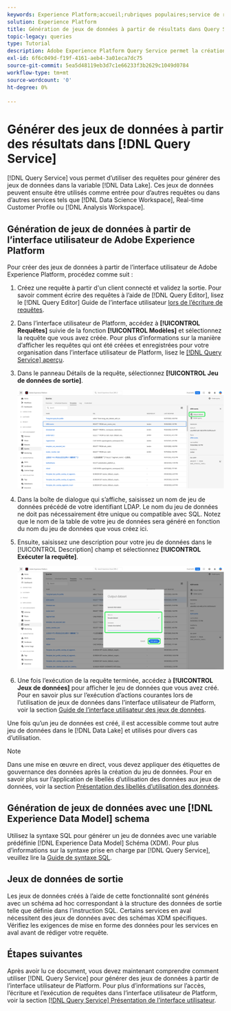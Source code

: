 ```yaml
---
keywords: Experience Platform;accueil;rubriques populaires;service de requête;service de requête;générer des jeux de données;générer un jeu de données;créer un jeu de données ;
solution: Experience Platform
title: Génération de jeux de données à partir de résultats dans Query Service
topic-legacy: queries
type: Tutorial
description: Adobe Experience Platform Query Service permet la création de jeux de données à partir de l’interface utilisateur. Une fois qu’un jeu de données a été créé, il est accessible comme tout autre jeu de données du lac de données et utilisé pour divers cas d’utilisation.
exl-id: 6f6c049d-f19f-4161-aeb4-3a01eca7dc75
source-git-commit: 5ea5d48119eb3d7c1e66233f3b2629c1049d0784
workflow-type: tm+mt
source-wordcount: '0'
ht-degree: 0%

---
```


# Générer des jeux de données à partir des résultats dans [!DNL Query Service]

[!DNL Query Service] vous permet d’utiliser des requêtes pour générer des jeux de données dans la variable [!DNL Data Lake]. Ces jeux de données peuvent ensuite être utilisés comme entrée pour d’autres requêtes ou dans d’autres services tels que [!DNL Data Science Workspace], Real-time Customer Profile ou [!DNL Analysis Workspace].

## Génération de jeux de données à partir de l’interface utilisateur de Adobe Experience Platform

Pour créer des jeux de données à partir de l’interface utilisateur de Adobe Experience Platform, procédez comme suit :

1. Créez une requête à partir d&#39;un client connecté et validez la sortie. Pour savoir comment écrire des requêtes à l’aide de [!DNL Query Editor], lisez le [!DNL Query Editor] Guide de l’interface utilisateur [lors de l’écriture de requêtes](./user-guide.md#writing-queries).

2. Dans l’interface utilisateur de Platform, accédez à **[!UICONTROL Requêtes]** suivie de la fonction **[!UICONTROL Modèles]** et sélectionnez la requête que vous avez créée. Pour plus d’informations sur la manière d’afficher les requêtes qui ont été créées et enregistrées pour votre organisation dans l’interface utilisateur de Platform, lisez le [[!DNL Query Service] aperçu](./overview.md#browse).

3. Dans le panneau Détails de la requête, sélectionnez **[!UICONTROL Jeu de données de sortie]**.

   ![L’onglet Modèles d’espace de travail Requêtes avec l’option Sélectionner un jeu de données de sortie mise en surbrillance.](../images/ui/create-datasets/output-dataset.png)

4. Dans la boîte de dialogue qui s’affiche, saisissez un nom de jeu de données précédé de votre identifiant LDAP. Le nom du jeu de données ne doit pas nécessairement être unique ou compatible avec SQL. Notez que le nom de la table de votre jeu de données sera généré en fonction du nom du jeu de données que vous créez ici.

5. Ensuite, saisissez une description pour votre jeu de données dans le [!UICONTROL Description] champ et sélectionnez **[!UICONTROL Exécuter la requête]**.

   ![La boîte de dialogue Jeu de données de sortie avec les détails du jeu de données et la requête d’exécution mise en surbrillance](../images/ui/create-datasets/run-query.png)

6. Une fois l’exécution de la requête terminée, accédez à **[!UICONTROL Jeux de données]** pour afficher le jeu de données que vous avez créé. Pour en savoir plus sur l’exécution d’actions courantes lors de l’utilisation de jeux de données dans l’interface utilisateur de Platform, voir la section [Guide de l’interface utilisateur des jeux de données](../../catalog/datasets/user-guide.md).

Une fois qu’un jeu de données est créé, il est accessible comme tout autre jeu de données dans le [!DNL Data Lake] et utilisés pour divers cas d’utilisation.

>[!NOTE]
>
>Dans une mise en œuvre en direct, vous devez appliquer des étiquettes de gouvernance des données après la création du jeu de données. Pour en savoir plus sur l’application de libellés d’utilisation des données aux jeux de données, voir la section [Présentation des libellés d’utilisation des données](../../data-governance/labels/overview.md).

## Génération de jeux de données avec une [!DNL Experience Data Model] schema

Utilisez la syntaxe SQL pour générer un jeu de données avec une variable prédéfinie [!DNL Experience Data Model] Schéma (XDM). Pour plus d’informations sur la syntaxe prise en charge par [!DNL Query Service], veuillez lire la [Guide de syntaxe SQL](../sql/syntax.md#create-table-as-select).

## Jeux de données de sortie

Les jeux de données créés à l’aide de cette fonctionnalité sont générés avec un schéma ad hoc correspondant à la structure des données de sortie telle que définie dans l’instruction SQL. Certains services en aval nécessitent des jeux de données avec des schémas XDM spécifiques. Vérifiez les exigences de mise en forme des données pour les services en aval avant de rédiger votre requête.

## Étapes suivantes

Après avoir lu ce document, vous devez maintenant comprendre comment utiliser [!DNL Query Service] pour générer des jeux de données à partir de l’interface utilisateur de Platform. Pour plus d’informations sur l’accès, l’écriture et l’exécution de requêtes dans l’interface utilisateur de Platform, voir la section [[!DNL Query Service] Présentation de l’interface utilisateur](./overview.md).
